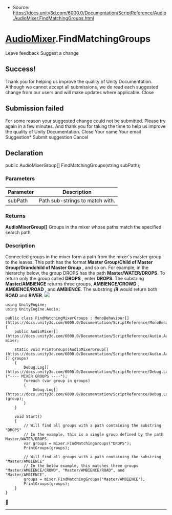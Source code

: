 * Source: https://docs.unity3d.com/6000.0/Documentation/ScriptReference/Audio.AudioMixer.FindMatchingGroups.html

#  [AudioMixer](https://docs.unity3d.com/6000.0/Documentation/ScriptReference/Audio.AudioMixer.html).FindMatchingGroups
Leave feedback
Suggest a change
## Success!
Thank you for helping us improve the quality of Unity Documentation. Although we cannot accept all submissions, we do read each suggested change from our users and will make updates where applicable.
Close
## Submission failed
For some reason your suggested change could not be submitted. Please <a>try again</a> in a few minutes. And thank you for taking the time to help us improve the quality of Unity Documentation.
Close
Your name Your email Suggestion* Submit suggestion
Cancel
## Declaration
public AudioMixerGroup[] FindMatchingGroups(string subPath); 
### Parameters
Parameter | Description  
---|---  
subPath | Path sub-strings to match with.  
### Returns
**AudioMixerGroup[]** Groups in the mixer whose paths match the specified search path. 
### Description
Connected groups in the mixer form a path from the mixer's master group to the leaves. This path has the format **Master Group/Child of Master Group/Grandchild of Master Group** , and so on. For example, in the hierarchy below, the group DROPS has the path **Master/WATER/DROPS**. To return only the group called **DROPS** , enter **DROPS**. The substring **Master/AMBIENCE** returns three groups, **AMBIENCE/CROWD** , **AMBIENCE/ROAD** , and **AMBIENCE**. The substring **/R** would return both **ROAD** and **RIVER**.
![](https://docs.unity3d.com/6000.0/Documentation/StaticFiles/ScriptRefImages/AudioMixerFindMatchingGroupsExampleHeirarchy.png)
```
using UnityEngine;
using UnityEngine.Audio;  
  
public class FindMatchingMixerGroups : MonoBehaviour[](https://docs.unity3d.com/6000.0/Documentation/ScriptReference/MonoBehaviour.html)
{
    public AudioMixer[](https://docs.unity3d.com/6000.0/Documentation/ScriptReference/Audio.AudioMixer.html) mixer;  
  
    static void PrintGroups(AudioMixerGroup[](https://docs.unity3d.com/6000.0/Documentation/ScriptReference/Audio.AudioMixerGroup.html)[] groups)
    {
        Debug.Log[](https://docs.unity3d.com/6000.0/Documentation/ScriptReference/Debug.Log.html)("---- MIXER GROUPS ----");
        foreach (var group in groups)
        {
            Debug.Log[](https://docs.unity3d.com/6000.0/Documentation/ScriptReference/Debug.Log.html)(group);
        }
    }  
  
    void Start()
    {
        // Will find all groups with a path containing the substring "DROPS"
        // In the example, this is a single group defined by the path Master/WATER/DROPS.
        var groups = mixer.FindMatchingGroups("DROPS");
        PrintGroups(groups);  
  
        // Will find all groups with a path containing the substring "Master/AMBIENCE"
        // In the below example, this matches three groups "Master/AMBIENCE/CROWD", "Master/AMBIENCE/ROAD", and "Master/AMBIENCE".
        groups = mixer.FindMatchingGroups("Master/AMBIENCE");
        PrintGroups(groups);
    }
}

```

* * *
